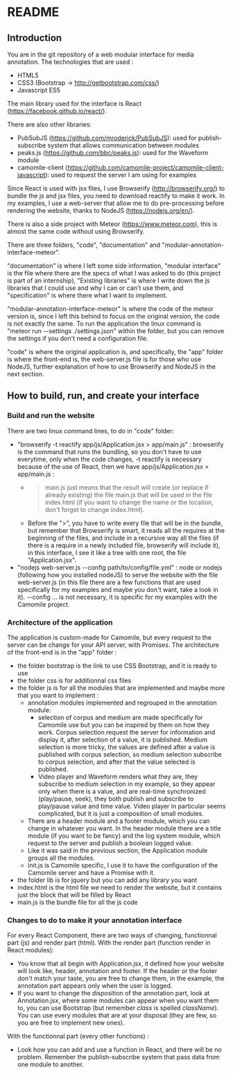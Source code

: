 # README

## Introduction

You are in the git repository of a web modular interface for media annotation.
The technologies that are used :
-	HTML5
-	CSS3 (Bootstrap -> http://getbootstrap.com/css/)
-	Javascript ES5

The main library used for the interface is React (https://facebook.github.io/react/).

There are also other libraries:
-	PubSubJS (https://github.com/mroderick/PubSubJS): used for publish-subscribe system that allows communication between modules
-	peaks.js (https://github.com/bbc/peaks.js): used for the Waveform module
-	camomile-client (https://github.com/camomile-project/camomile-client-javascript): used to request the server I am using for examples

Since React is used with jsx files, I use Browserify (http://browserify.org/) to bundle the js and jsx files, you need to download reactify to make it work.
In my examples, I use a web-server that allow me to do pre-processing before rendering the website, thanks to NodeJS (https://nodejs.org/en/).

There is also a side project with Meteor (https://www.meteor.com), this is almost the same code without using Browserify.

There are three folders, "code", "documentation" and "modular-annotation-interface-meteor".

"documentation" is where I left some side information, "modular interface" is the file where there are the specs of what I was asked to do (this project is part of an internship), "Existing libraries" is where I write down the js libraries that I could use and why I can or can't use them, and "specification" is where there what I want to implement.

"modular-annotation-interface-meteor" is where the code of the meteor version is, since I left this behind to focus on the original version, the code is not exactly the same. To run the application the linux command is "meteor run --settings ./settings.json" within the folder, but you can remove the settings if you don't need a configuration file.

"code" is where the original application is, and specifically, the "app" folder is where the front-end is, the web-server.js file is for those who use NodeJS, further explanation of how to use Browserify and NodeJS in the next section.

## How to build, run, and create your interface

### Build and run the website
There are two linux command lines, to do in "code" folder:
-	"browserify -t reactify app/js/Application.jsx > app/main.js" : browserify is the command that runs the bundling, so you don't have to use everytime, only when the code changes, -t reactify is necessary because of the use of React, then we have app/js/Application.jsx > app/main.js :
	-	> main.js just means that the result will create (or replace if already existing) the file main.js that will be used in the file index.html (if you want to change the name or the location, don't forget to change index.html).
	-	Before the ">", you have to write every file that will be in the bundle, but remember that Browserify is smart, it reads all the requires at the beginning of the files, and include in a recursive way all the files (if there is a require in a newly included file, browserify will include it), in this interface, I see it like a tree with one root, the file "Application.jsx".
-	"nodejs web-server.js --config path/to/config/file.yml" : node or nodejs (following how you installed nodeJS) to serve the website with the file web-server.js (in this file there are a few functions that are used specifically for my examples and maybe you don't want, take a look in it). --config ... is not necessary, it is specific for my examples with the Camomile project.

### Architecture of the application
The application is custom-made for Camomile, but every request to the server can be change for your API server, with Promises.
The architecture of the front-end is in the "app" folder :
-	the folder bootstrap is the link to use CSS Bootstrap, and it is ready to use
-	the folder css is for additionnal css files
-	the folder js is for all the modules that are implemented and maybe more that you want to implement :
	-	annotation modules implemented and regrouped in the annotation module:
		-	selection of corpus and medium are made specifically for Camomile use but you can be inspired by them on how they work. Corpus selection request the server for information and display it, after selection of a value, it is published. Medium selection is more tricky, the values are defined after a value is published with corpus selection, so medium selection subscribe to corpus selection, and after that the value selected is published.
		-	Video player and Waveform renders what they are, they subscribe to medium selection in my example, so they appear only when there is a value, and are real-time synchronized (play/pause, seek), they both publish and subscribe to play/pause value and time value. Video player in particular seems complicated, but it is just a composition of small modules.
	-	There are a header module and a footer module, which you can change in whatever you want. In the header module there are a title module (if you want to be fancy) and the log system module, which request to the server and publish a boolean logged value.
	-	Like it was said in the previous section, the Application module groups all the modules.
	-	init.js is Camomile specific, I use it to have the configuration of the Camomile server and have a Promise with it.
-	the folder lib is for jquery but you can add any library you want
-	index.html is the html file we need to render the website, but it contains just the block that will be filled by React
-	main.js is the bundle file for all the js code

### Changes to do to make it your annotation interface

For every React Component, there are two ways of changing, functionnal part (js) and render part (html).
With the render part (function render in React modules):
*	You know that all begin with Application.jsx, it defined how your website will look like, header, annotation and footer. If the header or the footer don't match your taste, you are free to change them, in the example, the annotation part appears only when the user is logged.
*	If you want to change the disposition of the annotation part, look at Annotation.jsx, where some modules can appear when you want them to, you can use Bootstrap (but remember _class_ is spelled _className_). You can use every modules that are at your disposal (they are few, so you are free to implement new ones).

With the functionnal part (every other functions) :
*	Look how you can add and use a function in React, and there will be no problem. Remember the publish-subscribe system that pass data from one module to another.